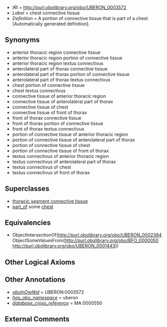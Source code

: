  * *IRI* = http://purl.obolibrary.org/obo/UBERON_0003572
 * *Label* = chest connective tissue
 * *Definition* = A portion of connective tissue that is part of a chest [Automatically generated definition].

## Synonyms

 * anterior thoracic region connective tissue
 * anterior thoracic region portion of connective tissue
 * anterior thoracic region textus connectivus
 * anterolateral part of thorax connective tissue
 * anterolateral part of thorax portion of connective tissue
 * anterolateral part of thorax textus connectivus
 * chest portion of connective tissue
 * chest textus connectivus
 * connective tissue of anterior thoracic region
 * connective tissue of anterolateral part of thorax
 * connective tissue of chest
 * connective tissue of front of thorax
 * front of thorax connective tissue
 * front of thorax portion of connective tissue
 * front of thorax textus connectivus
 * portion of connective tissue of anterior thoracic region
 * portion of connective tissue of anterolateral part of thorax
 * portion of connective tissue of chest
 * portion of connective tissue of front of thorax
 * textus connectivus of anterior thoracic region
 * textus connectivus of anterolateral part of thorax
 * textus connectivus of chest
 * textus connectivus of front of thorax

## Superclasses

 * [thoracic segment connective tissue](../../UBERON/37/UBERON_0003837.md)
 * [part_of](../../BFO/50/BFO_0000050.md) some [chest](../../UBERON/43/UBERON_0001443.md)

## Equivalencies

 * ObjectIntersectionOf(<http://purl.obolibrary.org/obo/UBERON_0002384> ObjectSomeValuesFrom(<http://purl.obolibrary.org/obo/BFO_0000050> <http://purl.obolibrary.org/obo/UBERON_0001443>))

## Other Logical Axioms


## Other Annotations

 * *[oboInOwl#id](../../id/oboInOwl#id.md)* = UBERON:0003572
 * *[has_obo_namespace](../../ce/oboInOwl#hasOBONamespace.md)* = uberon
 * *[database_cross_reference](../../ef/oboInOwl#hasDbXref.md)* = MA:0000550

## External Comments

